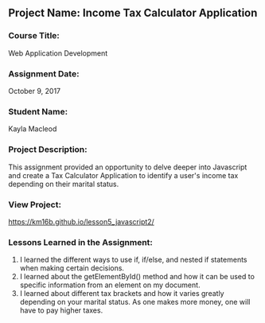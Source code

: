 ## Project Name:  Income Tax Calculator Application

### Course Title:
Web Application Development

### Assignment Date:  
October 9, 2017

### Student Name:  
Kayla Macleod

### Project Description:
This assignment provided an opportunity to delve deeper into Javascript and create a Tax Calculator Application to identify a user's income tax depending on their marital status. 

### View Project:
https://km16b.github.io/lesson5_javascript2/

### Lessons Learned in the Assignment:
1. I learned the different ways to use if, if/else, and nested if statements when making certain decisions.
2. I learned about the getElementById() method and how it can be used to specific information from an element on my document.  
3. I learned about different tax brackets and how it varies greatly depending on your marital status. As one makes more money, one will have to pay higher taxes.

